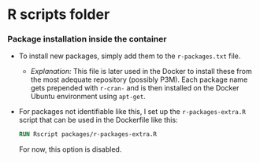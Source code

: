 # R scripts folder

### Package installation inside the container

- To install new packages, simply add them to the `r-packages.txt` file.
  - *Explanation:* This file is later used in the Docker to install these from the most adequate repository (possibly P3M). Each package name gets prepended with `r-cran-` and is then installed on the Docker Ubuntu environment using `apt-get`.
- For packages not identifiable like this, I set up the `r-packages-extra.R` script that can be used in the Dockerfile like this:

    ```Dockerfile
    RUN Rscript packages/r-packages-extra.R
    ```

    For now, this option is disabled.
